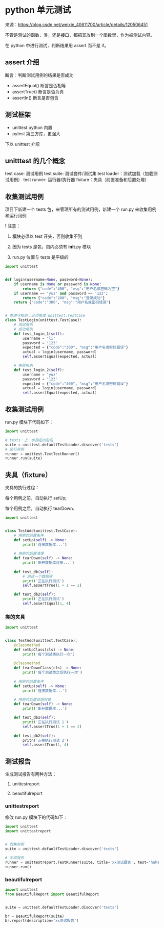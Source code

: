 # python 单元测试

来源：<a href="https://blog.csdn.net/weixin_40611700/article/details/120506451">https://blog.csdn.net/weixin_40611700/article/details/120506451</a>

不管是测试的函数，类，还是接口，都把其放到一个函数里，作为被测试内容。

在 python 中进行测试，判断结果用 assert 而不是 if。

## assert 介绍

断言：判断测试用例的结果是否成功

- assertEqual() 断言是否相等
- assertTrue() 断言是否为真
- assertIn() 断言是否包含

## 测试框架

- unittest python 内置
- pytest 第三方库，更强大

下以 unittest 介绍

## unitttest 的几个概念

test case: 测试用例
test suite: 测试套件/测试集
test loader：测试加载（加载测试用例）
test runner: 运行器/执行器
fixture：夹具（前置准备和后置处理）


## 收集测试用例

项目下新建一个 tests 包，来管理所有的测试用例，新建一个 run.py 来收集用例和运行用例

! 注意：

1. 模块必须以 test 开头，否则收集不到

2. 因为 tests 是包，包内必须有 __init__.py 模块

3. run.py 位置与 tests 是平级的

```python
import unittest


def login(username=None, password=None):
    if username is None or password is None:
        return {"code":"400", "msg":"用户名或密码为空"}
    if username == 'yuz' and password == '123':
        return {"code":"200", "msg":"登录成功"}
    return {"code":"300", "msg":"用户名或密码错误"}


# 类遵守规则：必须集成 unittest.TestCase
class TestLogin(unittest.TestCase):
    # 测试用例
    # 成功用例
    def test_login_1(self):
        username = 'li'
        password = '123'
        expected = {"code":"300", "msg":"用户名或密码错误"}
        actual = login(username, password)
        self.assertEqual(expected, actual)

    # 失败用例
    def test_login_2(self):
        username = 'yuz'
        password = '123'
        expected = {"code":"300", "msg":"用户名或密码错误"}
        actual = login(username, password)
        self.assertEqual(expected, actual)

```

## 收集测试用例

run.py 模块下代码如下：

```python
import unittest

# tests：上一步指定的包名
suite = unittest.defaultTestLoader.discover('tests')
# 运行用例
runner = unittest.TextTestRunner()
runner.run(suite)

```

## 夹具（fixture）

夹具的执行过程：

每个用例之前，自动执行 setUp;

每个用例之后，自动执行 tearDown.


```python
import unittest


class TestAdd(unittest.TestCase):
    # 用例的前置条件
    def setUp(self) -> None:
        print('连接数据库...')
    
    # 用例的后置清理
    def tearDown(self) -> None:
        print('断开数据库连接...')
    
    def test_db(self):
        # 测试一个数据库
        print('正在执行测试')
        self.assertTrue(1 + 1 == 2)

    def test_db2(self):
        print('正在执行测试')
        self.assertEqual(1, 4)

```

### 类的夹具

```python
import unittest


class TestAdd(unittest.TestCase):
    @classmethod
    def setUpClass(cls) -> None:
        print('每个测试类执行一次')
    
    @classmethod
    def tearDownClass(cls) -> None:
        print('每个测试类之后执行一次')
    
    # 用例的前置条件
    def setUp(self) -> None:
        print('连接数据库...')

    # 用例的后置体哦阿健
    def tearDown(self) -> None:
        print('断开数据库...')

    def test_db1(self):
        print('正在执行测试 1')
        self.assertTrue(1 + 1 == 2)
    
    def test_db2(self):
        pritn('正在执行测试 2')
        self.assertTrue(1, 4)

```

## 测试报告

生成测试报告有两种方法：

1. unittestreport

2. beautifulreport 

### unittestreport

修改 run.py 模块下的代码如下：

```python
import unittest
import unittestreport


# 收集用例
suite = unittest.defaultTestLoader.discover('tests')

# 生成报告
runner = unittestreport.TestRunner(suite, title='xx测试报告', test='haha', templates=2)
runner.run()

```

### beautifulreport

```python
import unittest
from BeautifulReport import BeautifulReport


suite = unittest.defaultTestLoader.discover('tests')

br = BeautifulReport(suite)
br.report(description='xx测试报告')

```